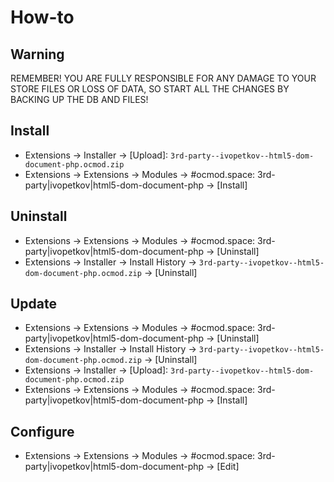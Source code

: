 # How-to

## Warning
REMEMBER! YOU ARE FULLY RESPONSIBLE FOR ANY DAMAGE TO YOUR STORE FILES OR LOSS OF DATA, SO START ALL THE CHANGES BY BACKING UP THE DB AND FILES!

## Install
* Extensions → Installer → [Upload]: `3rd-party--ivopetkov--html5-dom-document-php.ocmod.zip`
* Extensions → Extensions → Modules → #ocmod.space: 3rd-party|ivopetkov|html5-dom-document-php → [Install]

## Uninstall
* Extensions → Extensions → Modules → #ocmod.space: 3rd-party|ivopetkov|html5-dom-document-php → [Uninstall]
* Extensions → Installer → Install History → `3rd-party--ivopetkov--html5-dom-document-php.ocmod.zip` → [Uninstall]

## Update
* Extensions → Extensions → Modules → #ocmod.space: 3rd-party|ivopetkov|html5-dom-document-php → [Uninstall]
* Extensions → Installer → Install History → `3rd-party--ivopetkov--html5-dom-document-php.ocmod.zip` → [Uninstall]
* Extensions → Installer → [Upload]: `3rd-party--ivopetkov--html5-dom-document-php.ocmod.zip`
* Extensions → Extensions → Modules → #ocmod.space: 3rd-party|ivopetkov|html5-dom-document-php → [Install]

## Configure
* Extensions → Extensions → Modules → #ocmod.space: 3rd-party|ivopetkov|html5-dom-document-php → [Edit]
